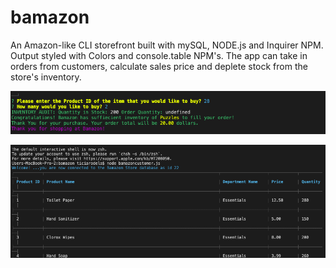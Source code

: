 # bamazon

An Amazon-like CLI storefront built with mySQL, NODE.js and Inquirer NPM. Output styled with Colors and console.table NPM's. The app can take in orders from customers, calculate sales price and deplete stock from the store's inventory. 


![alt text](/images/Bamazon.png)

![alt text](/images/Bamazon1.png)